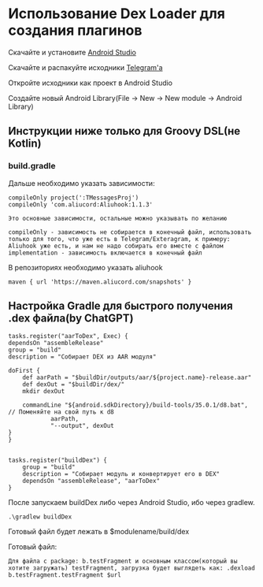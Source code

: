 # Использование Dex Loader для создания плагинов

Скачайте и установите [Android Studio](https://developer.android.com/studio)

Скачайте и распакуйте исходники [Telegram'a](https://github.com/DrKLO/Telegram)

Откройте исходники как проект в Android Studio

Создайте новый Android Library(File -> New -> New module -> Android Library)

## Инструкции ниже только для Groovy DSL(не Kotlin)
### build.gradle
Дальше необходимо указать зависимости:

    compileOnly project(':TMessagesProj')
    compileOnly 'com.aliucord:Aliuhook:1.1.3'

    Это основные зависимости, остальные можно указывать по желанию

    compileOnly - зависимость не собирается в конечный файл, использовать только для того, что уже есть в Telegram/Exteragram, к примеру: Aliuhook уже есть, и нам не надо собирать его вместе с файлом
    implementation - зависимость включается в конечный файл

В репозиториях необходимо указать aliuhook

    maven { url 'https://maven.aliucord.com/snapshots' }






## Настройка Gradle для быстрого получения .dex файла(by ChatGPT)
    tasks.register("aarToDex", Exec) {
    dependsOn "assembleRelease"
    group = "build"
    description = "Собирает DEX из AAR модуля"

    doFirst {
        def aarPath = "$buildDir/outputs/aar/${project.name}-release.aar"
        def dexOut = "$buildDir/dex/"
        mkdir dexOut

        commandLine "${android.sdkDirectory}/build-tools/35.0.1/d8.bat", // Поменяйте на свой путь к d8
                aarPath,
                "--output", dexOut
    }
    }


    tasks.register("buildDex") {
        group = "build"
        description = "Собирает модуль и конвертирует его в DEX"
        dependsOn "assembleRelease", "aarToDex"
    }
После запускаем buildDex либо через Android Studio, ибо через gradlew.

    .\gradlew buildDex

Готовый файл будет лежать в $modulename/build/dex

Готовый файл:

    Для файла с package: b.testFragment и основным классом(который вы хотите загружать) testFragment, загрузка будет выглядеть как: .dexload b.testFragment.testFragment $url
